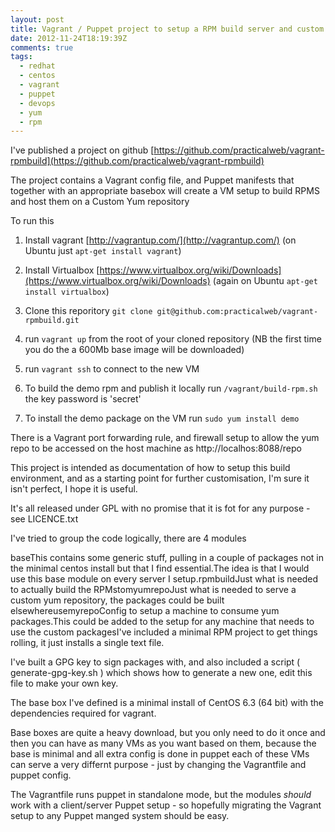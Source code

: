 ```yaml
---
layout: post
title: Vagrant / Puppet project to setup a RPM build server and custom yum repository
date: 2012-11-24T18:19:39Z
comments: true
tags:
  - redhat
  - centos
  - vagrant
  - puppet
  - devops
  - yum
  - rpm
---
```


I've published a project on github [https://github.com/practicalweb/vagrant-rpmbuild](https://github.com/practicalweb/vagrant-rpmbuild)

The project contains a Vagrant config file, and Puppet manifests that together with an appropriate basebox will create a VM setup to build RPMS and host them on a Custom Yum repository

To run this

1. Install vagrant [http://vagrantup.com/](http://vagrantup.com/) (on Ubuntu just `apt-get install vagrant`)

2. Install Virtualbox [https://www.virtualbox.org/wiki/Downloads](https://www.virtualbox.org/wiki/Downloads) (again on Ubuntu `apt-get install virtualbox`)

3. Clone this reporitory `git clone git@github.com:practicalweb/vagrant-rpmbuild.git`

4. run `vagrant up` from the root of your cloned repository (NB the first time you do the a 600Mb base image will be downloaded)

5. run `vagrant ssh` to connect to the new VM

6. To build the demo rpm and publish it locally run `/vagrant/build-rpm.sh` the key password is 'secret'

7. To install the demo package on the VM run `sudo yum install demo`

There is a Vagrant port forwarding rule, and firewall setup to allow the yum repo to be accessed on the host machine as http://localhos:8088/repo

This project is intended as documentation of how to setup this build environment, and as a starting point for further customisation, I'm sure it isn't perfect, I hope it is useful.

It's all released under GPL with no promise that it is fot for any purpose - see LICENCE.txt

I've tried to group the code logically, there are 4 modules

baseThis contains some generic stuff, pulling in a couple of packages not in the minimal centos install but that I find essential.The idea is that I would use this base module on every server I setup.rpmbuildJust what is needed to actually build the RPMstomyumrepoJust what is needed to serve a custom yum repository, the packages could be built elsewhereusemyrepoConfig to setup a machine to consume yum packages.This could be added to the setup for any machine that needs to use the custom packagesI've included a minimal RPM project to get things rolling, it just installs a single text file.

I've built a GPG key to sign packages with, and also included a script ( generate-gpg-key.sh ) which shows how to generate a new one, edit this file to make your own key.

The base box I've defined is a minimal install of CentOS 6.3 (64 bit) with the dependencies required for vagrant.

Base boxes are quite a heavy download, but you only need to do it once and then you can have as many VMs as you want based on them, because the base is minimal and all extra config is done in puppet each of these VMs can serve a very differnt purpose - just by changing the Vagrantfile and puppet config.

The Vagrantfile runs puppet in standalone mode, but the modules _should_ work with a client/server Puppet setup - so hopefully migrating the Vagrant setup to any Puppet manged system should be easy.
